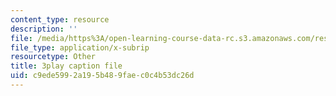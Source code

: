 ```yaml
---
content_type: resource
description: ''
file: /media/https%3A/open-learning-course-data-rc.s3.amazonaws.com/res-2-002-finite-element-procedures-for-solids-and-structures-spring-2010/c9ede5992a195b489faec0c4b53dc26d_GyeJwReGKWg.vtt
file_type: application/x-subrip
resourcetype: Other
title: 3play caption file
uid: c9ede599-2a19-5b48-9fae-c0c4b53dc26d
---
```

